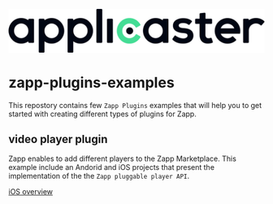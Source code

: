 ![](./assets/applicaster.png)

# zapp-plugins-examples

This repostory contains few `Zapp Plugins` examples that will help you to get started with creating different types of plugins for Zapp.

## video player plugin
Zapp enables to add different players to the Zapp Marketplace.
This example include an Andorid and iOS projects that present the implementation of the the `Zapp pluggable player API`.

[iOS overview](./VideoPlayer/iOS)
